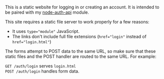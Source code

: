This is a static website for logging in or creating an account.
It is intended to be paired with my [node-auth-api](https://github.com/Defunk-t/node-auth-api) module.

This site requires a static file server to work properly for a few reasons:

- It uses `type="module"` JavaScript.
- The links don't include full file extensions (`href="login"` instead of `href="login.html"`)

The forms attempt to POST data to the same URL, so make sure that these static files and the POST handler are routed to the same URL. For example:

`GET /auth/login` serves `login.html`  
`POST /auth/login` handles form data.
